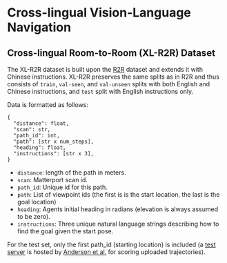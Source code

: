 # Cross-lingual Vision-Language Navigation


## Cross-lingual Room-to-Room (XL-R2R) Dataset

The XL-R2R dataset is built upon the [R2R](https://arxiv.org/abs/1711.07280) dataset and extends it with Chinese instructions. 
XL-R2R preserves the same splits as in R2R and thus consists of `train`, `val-seen`, and `val-unseen` splits with both English and Chinese instructions, and `test` split with English instructions only.  

Data is formatted as follows:
```
{
  "distance": float,
  "scan": str,
  "path_id": int,
  "path": [str x num_steps],
  "heading": float,
  "instructions": [str x 3],
}
```
- `distance`: length of the path in meters.
- `scan`: Matterport scan id.
- `path_id`: Unique id for this path.
- `path`: List of viewpoint ids (the first is is the start location, the last is the goal location)
- `heading`: Agents initial heading in radians (elevation is always assumed to be zero).
- `instructions`: Three unique natural language strings describing how to find the goal given the start pose.

For the test set, only the first path_id (starting location) is included (a [test server](https://evalai.cloudcv.org/web/challenges/challenge-page/97/overview) is hosted by [Anderson et al.](https://arxiv.org/abs/1711.07280) for scoring uploaded trajectories).
